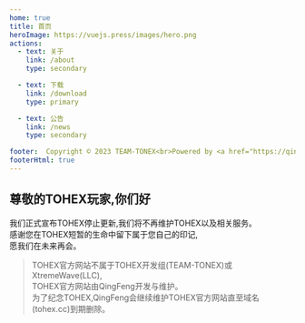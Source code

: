 ```yaml
---
home: true
title: 首页
heroImage: https://vuejs.press/images/hero.png
actions:
  - text: 关于
    link: /about
    type: secondary

  - text: 下载
    link: /download
    type: primary

  - text: 公告
    link: /news
    type: secondary

footer:  Copyright © 2023 TEAM-TONEX<br>Powered by <a href="https://qingfengawa.me" target="_blank">QingFeng</a>
footerHtml: true
---
```


## 尊敬的TOHEX玩家,你们好
我们正式宣布TOHEX停止更新,我们将不再维护TOHEX以及相关服务。<br>
感谢您在TOHEX短暂的生命中留下属于您自己的印记,<br>
愿我们在未来再会。

> TOHEX官方网站不属于TOHEX开发组(TEAM-TONEX)或XtremeWave(LLC),<br>
> TOHEX官方网站由QingFeng开发与维护。<br>
> 为了纪念TOHEX,QingFeng会继续维护TOHEX官方网站直至域名(tohex.cc)到期删除。